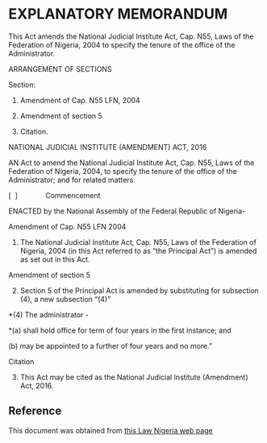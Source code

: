 # EXPLANATORY MEMORANDUM

This Act amends the National Judicial Institute Act, Cap. N55, Laws of the Federation of Nigeria, 2004 to specify the tenure of the office of the Administrator.

ARRANGEMENT OF SECTIONS

Section:

1. Amendment of Cap. N55 LFN, 2004

2. Amendment of section 5

3. Citation.

NATIONAL JUDICIAL INSTITUTE (AMENDMENT) ACT, 2016

AN Act to amend the National Judicial Institute Act, Cap. N55, Laws of the Federation of Nigeria, 2004, to specify the tenure of the office of the Administrator; and for related matters.

[  ]              Commencement

ENACTED by the National Assembly of the Federal Republic of Nigeria-

Amendment of Cap. N55 LFN 2004

1. The National Judicial Institute Act, Cap. N55, Laws of the Federation of Nigeria, 2004 (in this Act referred to as “the Principal Act”) is amended as set out in this Act.

Amendment of section 5

2. Section 5 of the Principal Act is amended by substituting for subsection (4), a new subsection “(4)”

*(4) The administrator -

*(a) shall hold office for term of four years in the first instance; and

(b) may be appointed to a further of four years and no more.”

Citation

3. This Act may be cited as the National Judicial Institute (Amendment) Act, 2016.

## Reference

This document was obtained from [this Law Nigeria web page](http://www.lawnigeria.com/LFN/N/National-Judicial-Institute-Amendment-Act.php)
